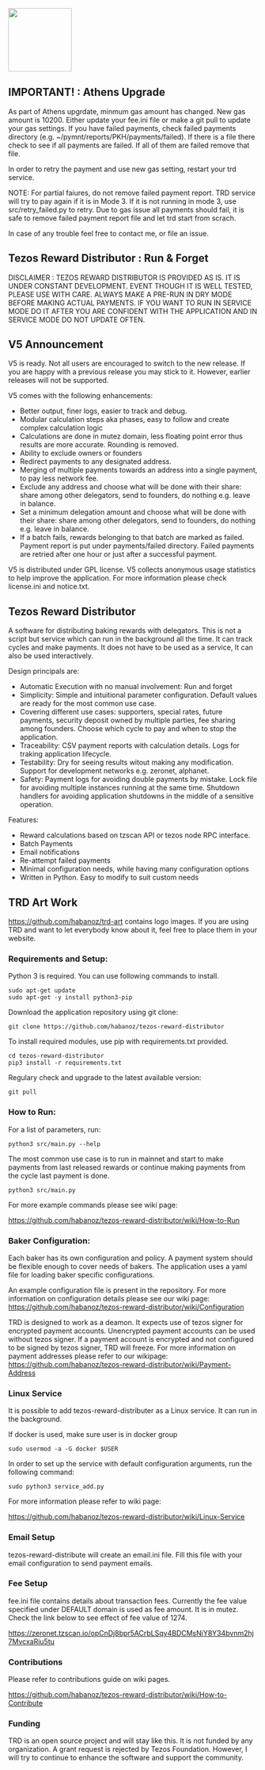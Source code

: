 <img src="https://raw.githubusercontent.com/habanoz/trd-art/master/logo-narrow/trd_512__1.png" width="128" /> 

## IMPORTANT! : Athens Upgrade

As part of Athens upgrdate, minmum gas amount has changed. New gas amount is 10200. Either update your fee.ini file or make a git pull to update your gas settings. If you have failed payments, check failed payments directory (e.g. ~/pymnt/reports/PKH/payments/failed). If there is a file there check to see if all payments are failed. If all of them are failed remove that file.

In order to retry the payment and use new gas setting, restart your trd service.

NOTE: For partial faiures, do not remove failed payment report. TRD service will try to pay again if it is in Mode 3. If it is not running in mode 3, use src/retry_failed.py to retry. Due to gas issue all payments should fail, it is safe to remove failed payment report file and let trd start from scrach. 

In case of any trouble feel free to contact me, or file an issue.

## Tezos Reward Distributor : Run & Forget 

DISCLAIMER : TEZOS REWARD DISTRIBUTOR IS PROVIDED AS IS. IT IS UNDER CONSTANT DEVELOPMENT. EVENT THOUGH IT IS WELL TESTED, PLEASE USE WITH CARE. ALWAYS MAKE A PRE-RUN IN DRY MODE BEFORE MAKING ACTUAL PAYMENTS. IF YOU WANT TO RUN IN SERVICE MODE DO IT AFTER YOU ARE CONFIDENT WITH THE APPLICATION AND IN SERVICE MODE DO NOT UPDATE OFTEN.

## V5 Announcement

V5 is ready. Not all users are encouraged to switch to the new release. If you are happy with a previous release you may stick to it. However, earlier releases will not be supported. 

V5 comes with the following enhancements: 
- Better output, finer logs, easier to track and debug.
- Modular calculation steps aka phases, easy to follow and create complex calculation logic
- Calculations are done in mutez domain, less floating point error thus results are more accurate. Rounding is removed.
- Ability to exclude owners or founders
- Redirect payments to any designated address.
- Merging of multiple payments towards an address into a single payment, to pay less network fee.
- Exclude any address and choose what will be done with their share: share among other delegators, send to founders, do nothing e.g. leave in balance. 
- Set a minimum delegation amount and choose what will be done with their share: share among other delegators, send to founders, do nothing e.g. leave in balance. 
- If a batch fails, rewards belonging to that batch are marked as failed. Payment report is put under payments/failed directory. Failed payments are retried after one hour or just after a successful payment.

V5 is distributed under GPL license. 
V5 collects anonymous usage statistics to help improve the application.
For more information please check license.ini and notice.txt.

## Tezos Reward Distributor

A software for distributing baking rewards with delegators. This is not a script but service which can run in the background all the time. It can track cycles and make payments. It does not have to be used as a service, It can also be used interactively. 

Design principals are: 

- Automatic Execution with no manual involvement: Run and forget
- Simplicity: Simple and intuitional parameter configuration. Default values are ready for the most common use case. 
- Covering different use cases: supporters, special rates, future payments, security deposit owned by multiple parties, fee sharing among founders. Choose which cycle to pay and when to stop the application.
- Traceability: CSV payment reports with calculation details. Logs for traking application lifecycle.
- Testability: Dry for seeing results witout making any modification. Support for development networks e.g. zeronet, alphanet.
- Safety: Payment logs for avoiding double payments by mistake. Lock file for avoiding multiple instances running at the same time. Shutdown handlers for avoiding application shutdowns in the middle of a sensitive operation. 

Features:
- Reward calculations based on tzscan API or tezos node RPC interface. 
- Batch Payments
- Email notifications
- Re-attempt failed payments
- Minimal configuration needs, while having many configuration options
- Written in Python. Easy to modify to suit custom needs

## TRD Art Work
https://github.com/habanoz/trd-art contains logo images. If you are using TRD and want to let everybody know about it, feel free to place them in your website.


### Requirements and Setup:

Python 3 is required. You can use following commands to install. 

```
sudo apt-get update
sudo apt-get -y install python3-pip
```

Download the application repository using git clone:

```
git clone https://github.com/habanoz/tezos-reward-distributor
```

To install required modules, use pip with requirements.txt provided.

```
cd tezos-reward-distributor
pip3 install -r requirements.txt
```

Regulary check and upgrade to the latest available version:

```
git pull
```

### How to Run:

For a list of parameters, run:

```
python3 src/main.py --help
```

The most common use case is to run in mainnet and start to make payments from last released rewards or continue making payments from the cycle last payment is done. 

```
python3 src/main.py
```

For more example commands please see wiki page:

https://github.com/habanoz/tezos-reward-distributor/wiki/How-to-Run


### Baker Configuration:

Each baker has its own configuration and policy. A payment system should be flexible enough to cover needs of bakers. The application uses a yaml file for loading baker specific configurations. 

An example configuration file is present in the repository. For more information on configuration details please see our wiki page:
https://github.com/habanoz/tezos-reward-distributor/wiki/Configuration

TRD is designed to work as a deamon. It expects use of tezos signer for encrypted payment accounts. Unencrypted payment accounts can be used without tezos signer. If a payment account is encrypted and not configured to be signed by tezos signer, TRD will freeze. For more information on payment addresses please refer to our wikipage:
https://github.com/habanoz/tezos-reward-distributor/wiki/Payment-Address

### Linux Service

It is possible to add tezos-reward-distributer as a Linux service. It can run in the background. 

If docker is used, make sure user is in docker group
```
sudo usermod -a -G docker $USER
```

In order to set up the service with default configuration arguments, run the following command:

```
sudo python3 service_add.py
```

For more information please refer to wiki page:

https://github.com/habanoz/tezos-reward-distributor/wiki/Linux-Service


### Email Setup

tezos-reward-distribute will create an email.ini file. Fill this file with your email configuration to send payment emails.

### Fee Setup

fee.ini file contains details about transaction fees. Currently the fee value specified under DEFAULT domain is used as fee amount. It is in mutez. Check the link below to see effect of fee value of 1274.

https://zeronet.tzscan.io/opCnDj8bpr5ACrbLSqy4BDCMsNiY8Y34bvnm2hj7MvcxaRiu5tu


### Contributions
Please refer to contributions guide on wiki pages.

https://github.com/habanoz/tezos-reward-distributor/wiki/How-to-Contribute

### Funding

TRD is an open source project and will stay like this. It is not funded by any organization. A grant request is rejected by Tezos Foundation. However, I will try to continue to enhance the software and support the community.

